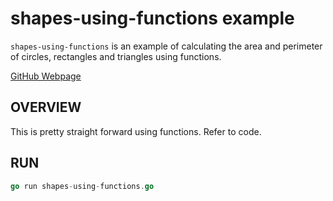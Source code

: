 # shapes-using-functions example

`shapes-using-functions` is an example of
calculating the area and perimeter of
circles, rectangles and triangles using functions.

[GitHub Webpage](https://jeffdecola.github.io/my-go-examples/)

## OVERVIEW

This is pretty straight forward using functions.  Refer to code.

## RUN

```go
go run shapes-using-functions.go
```
